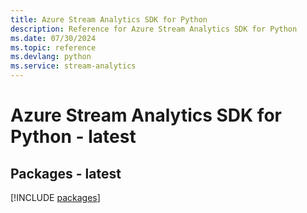 ```yaml
---
title: Azure Stream Analytics SDK for Python
description: Reference for Azure Stream Analytics SDK for Python
ms.date: 07/30/2024
ms.topic: reference
ms.devlang: python
ms.service: stream-analytics
---
```

# Azure Stream Analytics SDK for Python - latest
## Packages - latest
[!INCLUDE [packages](stream-analytics-index.md)]
